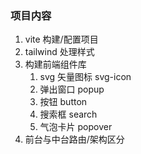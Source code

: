 ### 项目内容

1. vite 构建/配置项目
2. tailwind 处理样式
3. 构建前端组件库
   1. svg 矢量图标 svg-icon
   2. 弹出窗口 popup
   3. 按钮 button
   4. 搜索框 search
   5. 气泡卡片 popover
4. 前台与中台路由/架构区分
